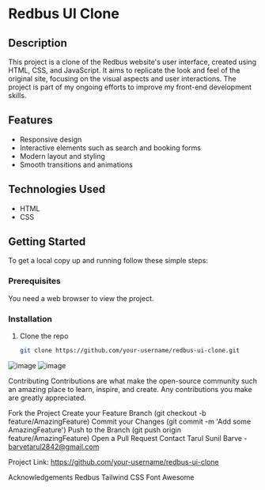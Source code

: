 # Redbus UI Clone

## Description
This project is a clone of the Redbus website's user interface, created using HTML, CSS, and JavaScript. It aims to replicate the look and feel of the original site, focusing on the visual aspects and user interactions. The project is part of my ongoing efforts to improve my front-end development skills.

## Features
- Responsive design
- Interactive elements such as search and booking forms
- Modern layout and styling
- Smooth transitions and animations

## Technologies Used
- HTML
- CSS

## Getting Started
To get a local copy up and running follow these simple steps:

### Prerequisites
You need a web browser to view the project.

### Installation
1. Clone the repo
   ```sh
   git clone https://github.com/your-username/redbus-ui-clone.git
![image](https://github.com/user-attachments/assets/038ebb1a-b8cb-4e45-b01e-00cf0faace08)
![image](https://github.com/user-attachments/assets/01d0449f-a63a-40b1-a369-bb4ff8c5f2ad)



Contributing
Contributions are what make the open-source community such an amazing place to learn, inspire, and create. Any contributions you make are greatly appreciated.

Fork the Project
Create your Feature Branch (git checkout -b feature/AmazingFeature)
Commit your Changes (git commit -m 'Add some AmazingFeature')
Push to the Branch (git push origin feature/AmazingFeature)
Open a Pull Request
Contact
Tarul Sunil Barve - barvetarul2842@gmail.com

Project Link: https://github.com/your-username/redbus-ui-clone

Acknowledgements
Redbus
Tailwind CSS
Font Awesome
